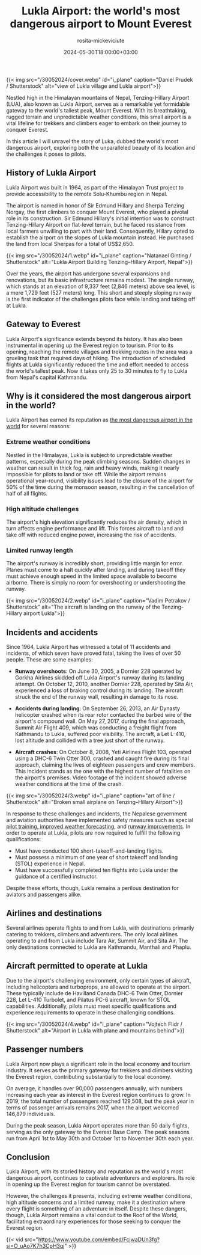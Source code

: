 ﻿---
title: "Lukla Airport: the world's most dangerous airport to Mount Everest"
meta_title: "Lukla: the world's most dangerous airport to Mount Everest"
description: "Discover Lukla Airport: the world's most dangerous airport, known for its steep and short runway. Also, the only airport where you can reach Mount Everest."
date: 2024-05-30T18:00:00+03:00
draft: false
thumb: "/30052024/cover.webp"
thumb_alt: "view of Lukla village and Lukla airport"
author: "rosita-mickeviciute"
is_article: true
---

{{< img src="/30052024/cover.webp" id="i_plane" caption="Daniel Prudek / Shutterstock" alt="view of Lukla village and Lukla airport">}}

Nestled high in the Himalayan mountains of Nepal, Tenzing-Hillary Airport (LUA), also known as Lukla Airport, serves as a remarkable yet formidable gateway to the world's tallest peak, Mount Everest. With its breathtaking, rugged terrain and unpredictable weather conditions, this small airport is a vital lifeline for trekkers and climbers eager to embark on their journey to conquer Everest. 

In this article I will unravel the story of Luka, dubbed the world's most dangerous airport, exploring both the unparalleled beauty of its location and the challenges it poses to pilots. 

## History of Lukla Airport

Lukla Airport was built in 1964, as part of the Himalayan Trust project to provide accessibility to the remote Solu-Khumbu region in Nepal. 

The airport is named in honor of Sir Edmund Hillary and Sherpa Tenzing Norgay, the first climbers to conquer Mount Everest, who played a pivotal role in its construction. Sir Edmund Hillary's initial intention was to construct Tenzing-Hillary Airport on flat-level terrain, but he faced resistance from local farmers unwilling to part with their land. Consequently, Hillary opted to establish the airport on the slopes of Lukla mountain instead. He purchased the land from local Sherpas for a total of US$2,650.

{{< img src="/30052024/1.webp" id="i_plane" caption="Natanael Ginting / Shutterstock" alt="Lukla Airport Building Tenzing–Hillary Airport, Nepal">}} 

Over the years, the airport has undergone several expansions and renovations, but its basic infrastructure remains modest. The single runway, which stands at an elevation of 9,337 feet (2,846 meters) above sea level, is a mere 1,729 feet (527 meters) long. This short and steeply sloping runway is the first indicator of the challenges pilots face while landing and taking off at Lukla.

## Gateway to Everest

Lukla Airport's significance extends beyond its history. It has also been instrumental in opening up the Everest region to tourism. Prior to its opening, reaching the remote villages and trekking routes in the area was a grueling task that required days of hiking. The introduction of scheduled flights at Lukla significantly reduced the time and effort needed to access the world's tallest peak. Now it takes only 25 to 30 minutes to fly to Lukla from Nepal's capital Kathmandu. 

## Why is it considered the most dangerous airport in the world?

Lukla Airport has earned its reputation as [the most dangerous airport in the world](https://edition.cnn.com/videos/travel/2023/08/03/most-dangerous-airport-lukla-nepal-cprog-orig-fj.cnn) for several reasons:

### Extreme weather conditions

Nestled in the Himalayas, Lukla is subject to unpredictable weather patterns, especially during the peak climbing seasons. Sudden changes in weather can result in thick fog, rain and heavy winds, making it nearly impossible for pilots to land or take off. While the airport remains operational year-round, visibility issues lead to the closure of the airport for 50% of the time during the monsoon season, resulting in the cancellation of half of all flights.

### High altitude challenges

The airport's high elevation significantly reduces the air density, which in turn affects engine performance and lift. This forces aircraft to land and take off with reduced engine power, increasing the risk of accidents.

### Limited runway length

The airport's runway is incredibly short, providing little margin for error. Planes must come to a halt quickly after landing, and during takeoff they must achieve enough speed in the limited space available to become airborne. There is simply no room for overshooting or undershooting the runway.

{{< img src="/30052024/2.webp" id="i_plane" caption="Vadim Petrakov / Shutterstock" alt="The aircraft is landing on the runway of the Tenzing-Hillary airport Lukla">}} 

## Incidents and accidents

Since 1964, Lukla Airport has witnessed a total of 11 accidents and incidents, of which seven have proved fatal, taking the lives of over 50 people. These are some examples:

- **Runway overshoots**: On June 30, 2005, a Dornier 228 operated by Gorkha Airlines skidded off Lukla Airport's runway during its landing attempt. On October 12, 2010, another Dornier 228, operated by Sita Air, experienced a loss of braking control during its landing. The aircraft struck the end of the runway wall, resulting in damage to its nose. 

- **Accidents during landing**: On September 26, 2013, an Air Dynasty helicopter crashed when its rear rotor contacted the barbed wire of the airport's compound wall. On May 27, 2017, during the final approach, Summit Air Flight 409, which was conducting a freight flight from Kathmandu to Lukla, suffered poor visibility. The aircraft, a Let L-410, lost altitude and collided with a tree just short of the runway. 

- **Aircraft crashes**: On October 8, 2008, Yeti Airlines Flight 103, operated using a DHC-6 Twin Otter 300, crashed and caught fire during its final approach, claiming the lives of eighteen passengers and crew members. This incident stands as the one with the highest number of fatalities on the airport's premises. Video footage of the incident showed adverse weather conditions at the time of the crash.

{{< img src="/30052024/3.webp" id="i_plane" caption="art of line / Shutterstock" alt="Broken small airplane on Tenzing–Hillary Airport">}} 

In response to these challenges and incidents, the Nepalese government and aviation authorities have implemented safety measures such as special [pilot training, improved weather forecasting](https://reports.aviation-safety.net/2017/20170527-0_L410_9N-AKY.pdf), and [runway improvements](https://reports.aviation-safety.net/2008/20081008-0_DHC6_9N-AFE.pdf). In order to operate at Lukla, pilots are now required to fulfill the following qualifications:

- Must have conducted 100 short-takeoff-and-landing flights.
- Must possess a minimum of one year of short takeoff and landing (STOL) experience in Nepal.
- Must have successfully completed ten flights into Lukla under the guidance of a certified instructor.

Despite these efforts, though, Lukla remains a perilous destination for aviators and passengers alike.

## Airlines and destinations

Several airlines operate flights to and from Lukla, with destinations primarily catering to trekkers, climbers and adventurers. The only local airlines operating to and from Lukla include Tara Air, Summit Air, and Sita Air. The only destinations connected to Lukla are Kathmandu, Manthali and Phaplu.

## Aircraft permitted to operate at Lukla

Due to the airport's challenging environment, only certain types of aircraft, including helicopters and turboprops, are allowed to operate at the airport. These typically include de Havilland Canada DHC-6 Twin Otter, Dornier 228, Let L-410 Turbolet, and Pilatus PC-6 aircraft, known for STOL capabilities. Additionally, pilots must meet specific qualifications and experience requirements to operate in these challenging conditions.

{{< img src="/30052024/4.webp" id="i_plane" caption="Vojtech Flidr / Shutterstock" alt="Airport in Lukla with plane and mountains behind">}} 

## Passenger numbers

Lukla Airport now plays a significant role in the local economy and tourism industry. It serves as the primary gateway for trekkers and climbers visiting the Everest region, contributing substantially to the local economy. 

On average, it handles over 90,000 passengers annually, with numbers increasing each year as interest in the Everest region continues to grow. In 2019, the total number of passengers reached 129,508, but the peak year in terms of passenger arrivals remains 2017, when the airport welcomed 146,879 individuals.

During the peak season, Lukla Airport operates more than 50 daily flights, serving as the only gateway to the Everest Base Camp. The peak seasons run from April 1st to May 30th and October 1st to November 30th each year.

## Conclusion

Lukla Airport, with its storied history and reputation as the world's most dangerous airport, continues to captivate adventurers and explorers. Its role in opening up the Everest region for tourism cannot be overstated. 

However, the challenges it presents, including extreme weather conditions, high altitude concerns and a limited runway, make it a destination where every flight is something of an adventure in itself. Despite these dangers, though, Lukla Airport remains a vital conduit to the Roof of the World, facilitating extraordinary experiences for those seeking to conquer the Everest region.

{{< vid src="https://www.youtube.com/embed/FcjwaDUn3fg?si=O_uAo7K7h3CpH3qj" >}}